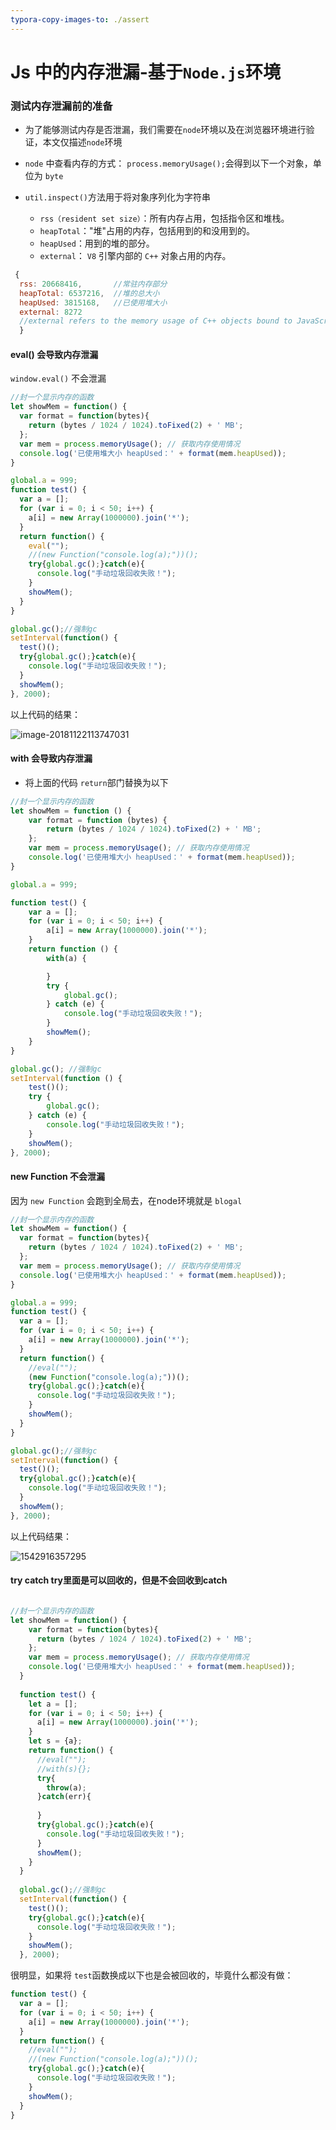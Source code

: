 ```yaml
---
typora-copy-images-to: ./assert
---
```


# Js 中的内存泄漏-基于`Node.js`环境

### 测试内存泄漏前的准备

* 为了能够测试内存是否泄漏，我们需要在`node`环境以及在浏览器环境进行验证，本文仅描述`node`环境

* `node` 中查看内存的方式： `process.memoryUsage();`会得到以下一个对象，单位为 `byte`
* `util.inspect()`方法用于将对象序列化为字符串
  * `rss（resident set size）`：所有内存占用，包括指令区和堆栈。
  * `heapTotal`："堆"占用的内存，包括用到的和没用到的。
  * `heapUsed`：用到的堆的部分。
  * `external`： `V8` 引擎内部的 `C++` 对象占用的内存。

```javascript
 { 
  rss: 20668416,       //常驻内存部分
  heapTotal: 6537216,  //堆的总大小
  heapUsed: 3815168,   //已使用堆大小
  external: 8272   
  //external refers to the memory usage of C++ objects bound to JavaScript objects managed by V8
  }
```

#### eval() 会导致内存泄漏 

`window.eval()` 不会泄漏

```javascript
//封一个显示内存的函数
let showMem = function() {
  var format = function(bytes){
    return (bytes / 1024 / 1024).toFixed(2) + ' MB';
  };
  var mem = process.memoryUsage(); // 获取内存使用情况 
  console.log('已使用堆大小 heapUsed：' + format(mem.heapUsed));
}

global.a = 999;
function test() {
  var a = [];
  for (var i = 0; i < 50; i++) {
    a[i] = new Array(1000000).join('*');
  }
  return function() {
    eval("");
    //(new Function("console.log(a);"))();
    try{global.gc();}catch(e){
      console.log("手动垃圾回收失败！");
    }
    showMem();
  }
}

global.gc();//强制gc
setInterval(function() {
  test()();
  try{global.gc();}catch(e){
    console.log("手动垃圾回收失败！");
  }
  showMem();
}, 2000);
```
以上代码的结果：

![image-20181122113747031](../assert/image-20181122113747031.png)

#### with 会导致内存泄漏 

* 将上面的代码 `return`部门替换为以下

```javascript
//封一个显示内存的函数
let showMem = function () {
    var format = function (bytes) {
        return (bytes / 1024 / 1024).toFixed(2) + ' MB';
    };
    var mem = process.memoryUsage(); // 获取内存使用情况 
    console.log('已使用堆大小 heapUsed：' + format(mem.heapUsed));
}

global.a = 999;

function test() {
    var a = [];
    for (var i = 0; i < 50; i++) {
        a[i] = new Array(1000000).join('*');
    }
    return function () {
        with(a) {

        }
        try {
            global.gc();
        } catch (e) {
            console.log("手动垃圾回收失败！");
        }
        showMem();
    }
}

global.gc(); //强制gc
setInterval(function () {
    test()();
    try {
        global.gc();
    } catch (e) {
        console.log("手动垃圾回收失败！");
    }
    showMem();
}, 2000);
```



#### new Function 不会泄漏
因为 `new Function` 会跑到全局去，在node环境就是 `blogal`
```javascript
//封一个显示内存的函数
let showMem = function() {
  var format = function(bytes){
    return (bytes / 1024 / 1024).toFixed(2) + ' MB';
  };
  var mem = process.memoryUsage(); // 获取内存使用情况 
  console.log('已使用堆大小 heapUsed：' + format(mem.heapUsed));
}

global.a = 999;
function test() {
  var a = [];
  for (var i = 0; i < 50; i++) {
    a[i] = new Array(1000000).join('*');
  }
  return function() {
    //eval("");
    (new Function("console.log(a);"))();
    try{global.gc();}catch(e){
      console.log("手动垃圾回收失败！");
    }
    showMem();
  }
}

global.gc();//强制gc
setInterval(function() {
  test()();
  try{global.gc();}catch(e){
    console.log("手动垃圾回收失败！");
  }
  showMem();
}, 2000);
```
以上代码结果：

![1542916357295](../assert/1542916357295.jpg)

#### try catch  try里面是可以回收的，但是不会回收到catch

```javascript

//封一个显示内存的函数
let showMem = function() {
    var format = function(bytes){
      return (bytes / 1024 / 1024).toFixed(2) + ' MB';
    };
    var mem = process.memoryUsage(); // 获取内存使用情况 
    console.log('已使用堆大小 heapUsed：' + format(mem.heapUsed));
  }
  
  function test() {
    let a = [];
    for (var i = 0; i < 50; i++) {
      a[i] = new Array(1000000).join('*');
    }
    let s = {a};
    return function() {
      //eval("");
      //with(s){};
      try{
        throw(a);
      }catch(err){
          
      }
      try{global.gc();}catch(e){
        console.log("手动垃圾回收失败！");
      }
      showMem();
    }
  }
  
  global.gc();//强制gc
  setInterval(function() {
    test()();
    try{global.gc();}catch(e){
      console.log("手动垃圾回收失败！");
    }
    showMem();
  }, 2000);
```



很明显，如果将 `test`函数换成以下也是会被回收的，毕竟什么都没有做：
```javascript
function test() {
  var a = [];
  for (var i = 0; i < 50; i++) {
    a[i] = new Array(1000000).join('*');
  }
  return function() {
    //eval("");
    //(new Function("console.log(a);"))();
    try{global.gc();}catch(e){
      console.log("手动垃圾回收失败！");
    }
    showMem();
  }
}
```


